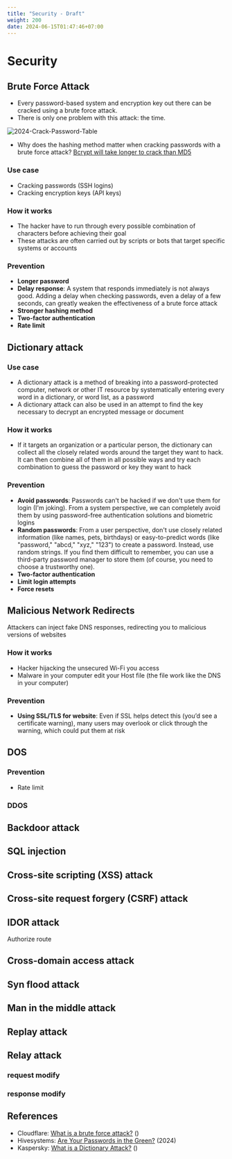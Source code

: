 ```yaml
---
title: "Security - Draft"
weight: 200
date: 2024-06-15T01:47:46+07:00
---
```


# Security

## Brute Force Attack

- Every password-based system and encryption key out there can be cracked using a brute force attack.
- There is only one problem with this attack: the time.

![2024-Crack-Password-Table](/research/security/2024-Crack-Password-Table.png)

- Why does the hashing method matter when cracking passwords with a brute force attack? [Bcrypt will take longer to crack than MD5](/docs/research/encryption/#why-bcrypt-will-take-longer-time-to-crack-your-password-than-md5)

### Use case

- Cracking passwords (SSH logins) 
- Cracking encryption keys (API keys)

### How it works

- The hacker have to run through every possible combination of characters before achieving their goal 
- These attacks are often carried out by scripts or bots that target specific systems or accounts

### Prevention

- **Longer password**
- **Delay response**: A system that responds immediately is not always good. Adding a delay when checking passwords, even a delay of a few seconds, can greatly weaken the effectiveness of a brute force attack
- **Stronger hashing method**
- **Two-factor authentication**
- **Rate limit**

## Dictionary attack

### Use case

- A dictionary attack is a method of breaking into a password-protected computer, network or other IT resource by systematically entering every word in a dictionary, or word list, as a password
- A dictionary attack can also be used in an attempt to find the key necessary to decrypt an encrypted message or document

### How it works

- If it targets an organization or a particular person, the dictionary can collect all the closely related words around the target they want to hack. It can then combine all of them in all possible ways and try each combination to guess the password or key they want to hack

### Prevention

- **Avoid passwords**: Passwords can't be hacked if we don't use them for login (I'm joking). From a system perspective, we can completely avoid them by using password-free authentication solutions and biometric logins
- **Random passwords**: From a user perspective, don't use closely related information (like names, pets, birthdays) or easy-to-predict words (like "password," "abcd," "xyz," "123") to create a password. Instead, use random strings. If you find them difficult to remember, you can use a third-party password manager to store them (of course, you need to choose a trustworthy one).
- **Two-factor authentication**
- **Limit login attempts**
- **Force resets**

## Malicious Network Redirects

Attackers can inject fake DNS responses, redirecting you to malicious versions of websites

### How it works

- Hacker hijacking the unsecured Wi-Fi you access
- Malware in your computer edit your Host file (the file work like the DNS in your computer)

### Prevention

- **Using SSL/TLS for website**: Even if SSL helps detect this (you’d see a certificate warning), many users may overlook or click through the warning, which could put them at risk

## DOS

### Prevention

- Rate limit

### DDOS

## Backdoor attack

## SQL injection

## Cross-site scripting (XSS) attack

## Cross-site request forgery (CSRF) attack

## IDOR attack

Authorize route

## Cross-domain access attack

## Syn flood attack

## Man in the middle attack

## Replay attack

## Relay attack

### request modify

### response modify

## References

- Cloudflare: [What is a brute force attack?](https://www.cloudflare.com/learning/bots/brute-force-attack/) ()
- Hivesystems: [Are Your Passwords in the Green?](https://www.hivesystems.com/blog/are-your-passwords-in-the-green) (2024)
- Kaspersky: [What is a Dictionary Attack?](https://www.kaspersky.com/resource-center/definitions/what-is-a-dictionary-attack) ()